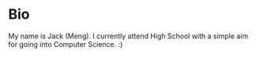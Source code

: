 # Bio

My name is Jack (Meng). I currently attend High School with a simple aim for going into Computer Science. :)
